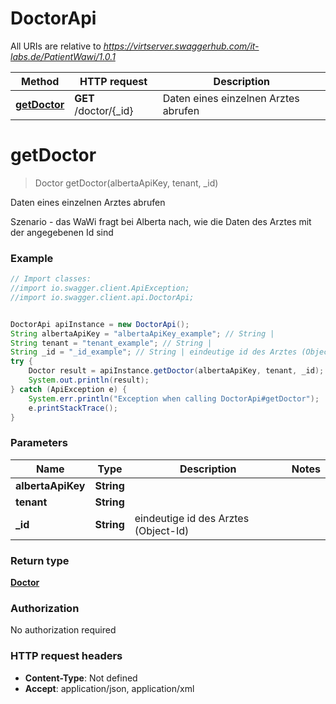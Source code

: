 # DoctorApi

All URIs are relative to *https://virtserver.swaggerhub.com/it-labs.de/PatientWawi/1.0.1*

Method | HTTP request | Description
------------- | ------------- | -------------
[**getDoctor**](DoctorApi.md#getDoctor) | **GET** /doctor/{_id} | Daten eines einzelnen Arztes abrufen

<a name="getDoctor"></a>
# **getDoctor**
> Doctor getDoctor(albertaApiKey, tenant, _id)

Daten eines einzelnen Arztes abrufen

Szenario - das WaWi fragt bei Alberta nach, wie die Daten des Arztes mit der angegebenen Id sind

### Example
```java
// Import classes:
//import io.swagger.client.ApiException;
//import io.swagger.client.api.DoctorApi;


DoctorApi apiInstance = new DoctorApi();
String albertaApiKey = "albertaApiKey_example"; // String | 
String tenant = "tenant_example"; // String | 
String _id = "_id_example"; // String | eindeutige id des Arztes (Object-Id)
try {
    Doctor result = apiInstance.getDoctor(albertaApiKey, tenant, _id);
    System.out.println(result);
} catch (ApiException e) {
    System.err.println("Exception when calling DoctorApi#getDoctor");
    e.printStackTrace();
}
```

### Parameters

Name | Type | Description  | Notes
------------- | ------------- | ------------- | -------------
 **albertaApiKey** | **String**|  |
 **tenant** | **String**|  |
 **_id** | **String**| eindeutige id des Arztes (Object-Id) |

### Return type

[**Doctor**](Doctor.md)

### Authorization

No authorization required

### HTTP request headers

 - **Content-Type**: Not defined
 - **Accept**: application/json, application/xml


